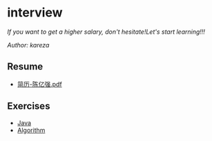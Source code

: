 # interview
*If you want to get a higher salary, don't hesitate!Let's start learning!!!*

*Author: kareza*

## Resume

+ [简历-陈亿强.pdf](./简历-陈亿强.pdf)

## Exercises

+ [Java](./Java.md)
+ [Algorithm](./algorithm.md)
